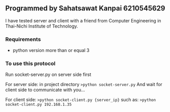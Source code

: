 ## Programmed by Sahatsawat Kanpai 6210545629
I have tested server and client with a friend from Computer Engineering in Thai-Nichi Institute of Technology.

### Requirements
- python version more than or equal 3

### To use this protocol
Run socket-server.py on server side first

For server side:
in project directory
`>python socket-server.py`
And wait for client side to communicate with you...

For client side:
`>python socket-client.py {server_ip}`
such as:
`>python socket-client.py 192.168.1.35`

